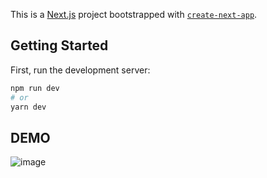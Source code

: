 This is a [Next.js](https://nextjs.org/) project bootstrapped with [`create-next-app`](https://github.com/vercel/next.js/tree/canary/packages/create-next-app).

## Getting Started

First, run the development server:

```bash
npm run dev
# or
yarn dev
```
## DEMO
![image](https://user-images.githubusercontent.com/72726598/174092963-bd3fe7ef-11ac-4fb4-9b4f-dc66c89172c5.png)

